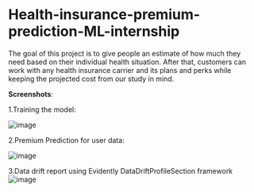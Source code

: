 # Health-insurance-premium-prediction-ML-internship
The goal of this project is to give people an estimate of how much they need based on their individual health situation. After that, customers can work with any health insurance carrier and its plans and perks while keeping the projected cost from our study in mind.

**Screenshots**: 


1.Training the model:

![image](https://user-images.githubusercontent.com/69358581/211560642-00a219f2-3fcb-4db3-b689-7c2d20d649d7.png)




2.Premium Prediction for user data:

![image](https://user-images.githubusercontent.com/69358581/211561173-5d26c0fc-6fdb-46f5-8966-2a6ff9df8d9f.png)



3.Data drift report using Evidently DataDriftProfileSection framework
![image](https://user-images.githubusercontent.com/69358581/211611436-47c05d19-1a6b-4634-a5b5-4a72e9b518e4.png)
